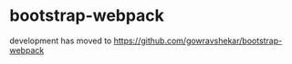 bootstrap-webpack
=================

development has moved to https://github.com/gowravshekar/bootstrap-webpack